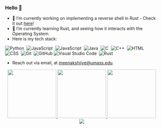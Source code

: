 ### Hello 👋

- 🔭 I’m currently working on implementing a reverse shell in Rust - Check it out [here](https://github.com/ammuiyer/reverseShell)!
- 🌱 I’m currently learning Rust, and seeing how it interacts with the Operating System.
- Here is my tech stack:

![Python](https://img.shields.io/badge/-Python-05122A?style=flat&logo=python)&nbsp;
![JavaScript](https://img.shields.io/badge/-JavaScript-05122A?style=flat&logo=javascript)&nbsp;
![JavaScript](https://img.shields.io/badge/-TypeScript-05122A?style=flat&logo=typescript)&nbsp;
![Java](https://img.shields.io/badge/Java-05122A?style=flat&logo=openjdk&logoColor=white)&nbsp;
![C](https://img.shields.io/badge/-C-05122A?style=flat&logo=C&logoColor=A8B9CC)&nbsp;
![C++](https://img.shields.io/badge/-C++-05122A?style=flat&logo=C%2B%2B&logoColor=00599C)&nbsp;
![HTML](https://img.shields.io/badge/-HTML-05122A?style=flat&logo=HTML5)&nbsp;
![CSS](https://img.shields.io/badge/-CSS-05122A?style=flat&logo=CSS3&logoColor=1572B6)&nbsp;
![Git](https://img.shields.io/badge/-Git-05122A?style=flat&logo=git)&nbsp;
![GitHub](https://img.shields.io/badge/-GitHub-05122A?style=flat&logo=github)
![Visual Studio Code](https://img.shields.io/badge/-Visual%20Studio%20Code-05122A?style=flat&logo=visual-studio-code&logoColor=007ACC)&nbsp;
![Rust](https://img.shields.io/badge/-RUST-05122A?style=flat&logo=rust)&nbsp;


- Reach out via email, at meenakshiiye@umass.edu.


<p align="center">
   <a href="https://github.com/ammuiyer">
     <img height="160em" src="https://github-readme-stats-eight-theta.vercel.app/api?username=ammuiyer&show_icons=true&theme=nightowl&include_all_commits=true&count_private=true"/>
     <img height="160em" src="https://github-readme-stats-eight-theta.vercel.app/api/top-langs/?username=ammuiyer&layout=compact&langs_count=8&theme=algolia"/>
     <img height="160em" src="https://streak-stats.demolab.com/?user=ammuiyer"/>
     <img align="center" src="https://api.githubtrends.io/user/svg/ammuiyer/repos" />
     
   </a>
</p>






<!--
**ammuiyer/ammuiyer** is a ✨ _special_ ✨ repository because its `README.md` (this file) appears on your GitHub profile.

Here are some ideas to get you started:

- 🔭 I’m currently working on implementing OS techniques in Rust - check out my Rust implementation of Banker's Algorithm here!
- 🌱 I’m currently learning ...
- 👯 I’m looking to collaborate on ...
- 🤔 I’m looking for help with ...
- 💬 Ask me about ...
- 📫 How to reach me: ...
- 😄 Pronouns: ...
- ⚡ Fun fact: ...
-->
